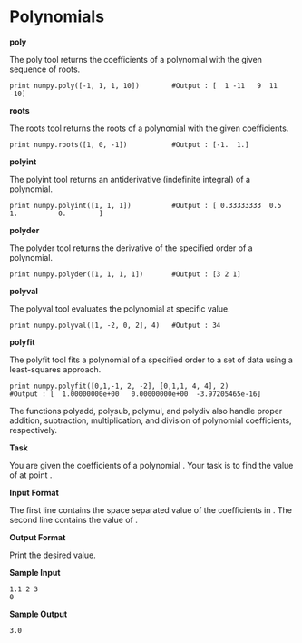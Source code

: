 # Polynomials

**poly**

The poly tool returns the coefficients of a polynomial with the given sequence of roots.

```
print numpy.poly([-1, 1, 1, 10])        #Output : [  1 -11   9  11 -10]
```

**roots**

The roots tool returns the roots of a polynomial with the given coefficients.

```
print numpy.roots([1, 0, -1])           #Output : [-1.  1.]
```

**polyint**

The polyint tool returns an antiderivative (indefinite integral) of a polynomial.

```
print numpy.polyint([1, 1, 1])          #Output : [ 0.33333333  0.5         1.          0.        ]
```

**polyder**

The polyder tool returns the derivative of the specified order of a polynomial.

```
print numpy.polyder([1, 1, 1, 1])       #Output : [3 2 1]
```

**polyval**

The polyval tool evaluates the polynomial at specific value.

```
print numpy.polyval([1, -2, 0, 2], 4)   #Output : 34
```

**polyfit**

The polyfit tool fits a polynomial of a specified order to a set of data using a least-squares approach.

```
print numpy.polyfit([0,1,-1, 2, -2], [0,1,1, 4, 4], 2)
#Output : [  1.00000000e+00   0.00000000e+00  -3.97205465e-16]
```

The functions polyadd, polysub, polymul, and polydiv also handle proper addition, subtraction, multiplication, and division of polynomial coefficients, respectively.

**Task**

You are given the coefficients of a polynomial .
Your task is to find the value of at point .

**Input Format**

The first line contains the space separated value of the coefficients in .
The second line contains the value of .

**Output Format**

Print the desired value.

**Sample Input**

```
1.1 2 3
0
```

**Sample Output**

```
3.0
```
